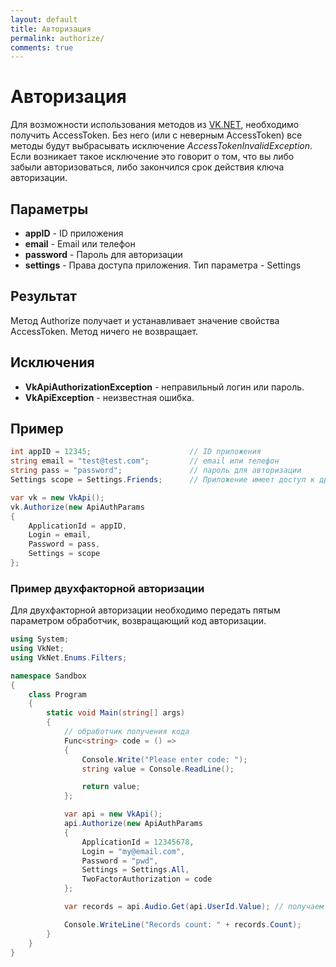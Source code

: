 ```yaml
---
layout: default
title: Авторизация
permalink: authorize/
comments: true
---
```

# Авторизация
Для возможности использования методов из [VK.NET](http://vknet.github.io/vk), необходимо получить AccessToken. Без него (или с неверным AccessToken) все методы будут выбрасывать исключение *AccessTokenInvalidException*. Если возникает такое исключение это говорит о том, что вы либо забыли авторизоваться, либо закончился срок действия ключа авторизации.

## Параметры
+ **appID** - ID приложения
+ **email** - Email или телефон
+ **password** - Пароль для авторизации
+ **settings** - Права доступа приложения. Тип параметра - Settings

## Результат
Метод Authorize получает и устанавливает значение свойства AccessToken. Метод ничего не возвращает.

## Исключения
+ **VkApiAuthorizationException** - неправильный логин или пароль.
+ **VkApiException** - неизвестная ошибка.

## Пример
```csharp
int appID = 12345;                     	// ID приложения
string email = "test@test.com";        	// email или телефон
string pass = "password";              	// пароль для авторизации
Settings scope = Settings.Friends;  	// Приложение имеет доступ к друзьям

var vk = new VkApi();
vk.Authorize(new ApiAuthParams
{
	ApplicationId = appID,
	Login = email,
	Password = pass,
	Settings = scope
};
```

### Пример двухфакторной авторизации
Для двухфакторной авторизации необходимо передать пятым параметром обработчик, возвращающий код авторизации.

```csharp
using System;
using VkNet;
using VkNet.Enums.Filters;

namespace Sandbox
{
    class Program
    {
        static void Main(string[] args)
        {
            // обработчик получения кода
            Func<string> code = () =>
            {
                Console.Write("Please enter code: ");
                string value = Console.ReadLine();

                return value;
            };

            var api = new VkApi();
            api.Authorize(new ApiAuthParams
			{
				ApplicationId = 12345678,
				Login = "my@email.com",
				Password = "pwd",
				Settings = Settings.All,				
				TwoFactorAuthorization = code
			};

            var records = api.Audio.Get(api.UserId.Value); // получаем список треков текущего пользователя

            Console.WriteLine("Records count: " + records.Count);
        }
    }
}
```

